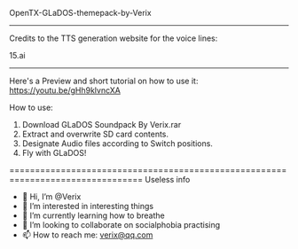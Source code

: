 OpenTX-GLaDOS-themepack-by-Verix

-------------------------------
Credits to the TTS generation website for the voice lines:

15.ai

-----------------------------------
Here's a Preview and short tutorial on how to use it:
https://youtu.be/gHh9klvncXA

How to use:
1. Download GLaDOS Soundpack By Verix.rar
2. Extract and overwrite SD card contents.
3. Designate Audio files according to Switch positions.
4. Fly with GLaDOS!


================================================================================
Useless info
- 👋 Hi, I’m @Verix
- 👀 I’m interested in interesting things
- 🌱 I’m currently learning how to breathe
- 💞️ I’m looking to collaborate on socialphobia practising
- 📫 How to reach me: verix@qq.com

<!---
Verix/Verix is a ✨ special ✨ repository because its `README.md` (this file) appears on your GitHub profile.
You can click the Preview link to take a look at your changes.
--->
